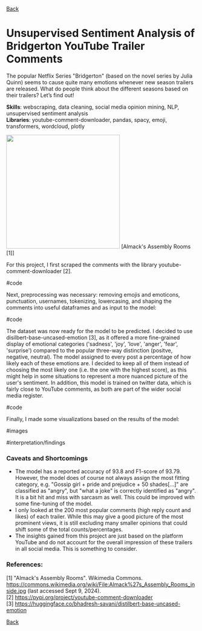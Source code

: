 [Back](https://ycvogt.github.io/my_portfolio/)

# Unsupervised Sentiment Analysis of Bridgerton YouTube Trailer Comments

The popular Netflix Series "Bridgerton" (based on the novel series by Julia Quinn) seems to cause quite many emotions whenever new season trailers are released. What do people think about the different seasons based on their trailers? Let’s find out!

**Skills**: webscraping, data cleaning, social media opinion mining, NLP, unsupervised sentiment analysis<br/> 
**Libraries**: youtube-comment-downloader, pandas, spacy, emoji, transformers, wordcloud, plotly

<img src="images/movies/Almacks.jpg" width="300"/>
[Almack's Assembly Rooms [1]]

For this project, I first scraped the comments with the library youtube-comment-downloader [2].

#code

Next, preprocessing was necessary: removing emojis and emoticons, punctuation, usernames, tokenizing, lowercasing, and shaping the comments into useful dataframes and as input to the model:

#code

The dataset was now ready for the model to be predicted. I decided to use disilbert-base-uncased-emotion [3], as it offered a more fine-grained display of emotional categories ('sadness', 'joy', 'love', 'anger', 'fear', 'surprise') compared to the popular three-way distinction (positve, negative, neutral). The model assigned to every post a percentage of how likely each of these emotions are. I decided to keep all of them instead of choosing the most likely one (i.e. the one with the highest score), as this might help in some situations to represent a more nuanced picture of the user's sentiment. In addition, this model is trained on twitter data, which is fairly close to YouTube comments, as both are part of the wider social media register.

#code

Finally, I made some visualizations based on the results of the model:

#images

#interpretation/findings

### Caveats and Shortcomings

*  The model has a reported accuracy of 93.8	and F1-score of 93.79. However, the model does of course not always assign the most fitting category, e.g. "Gossip girl + pride and prejudice + 50 shades[...]" are classified as "angry", but "what a joke" is correctly identified as "angry". It is a bit hit and miss with sarcasm as well. This could be improved with some fine-tuning of the model.
*  I only looked at the 200 most popular comments (high reply count and likes) of each trailer. While this may give a good picture of the most prominent views, it is still excluding many smaller opinions that could shift some of the total counts/percentages. 
* The insights gained from this project are just based on the platform YouTube and do not account for the overall impression of these trailers in all social media. This is something to consider.

### References:

[1] "Almack's Assembly Rooms". Wikimedia Commons. https://commons.wikimedia.org/wiki/File:Almack%27s_Assembly_Rooms_inside.jpg (last accessed Sept 9, 2024).<br/> 
[2] https://pypi.org/project/youtube-comment-downloader<br/> 
[3] https://huggingface.co/bhadresh-savani/distilbert-base-uncased-emotion<br/> 

[Back](https://ycvogt.github.io/my_portfolio/)
